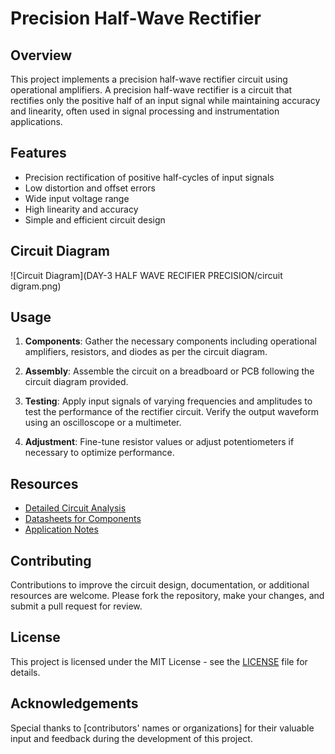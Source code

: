# Precision Half-Wave Rectifier

## Overview

This project implements a precision half-wave rectifier circuit using operational amplifiers. A precision half-wave rectifier is a circuit that rectifies only the positive half of an input signal while maintaining accuracy and linearity, often used in signal processing and instrumentation applications.

## Features

- Precision rectification of positive half-cycles of input signals
- Low distortion and offset errors
- Wide input voltage range
- High linearity and accuracy
- Simple and efficient circuit design

## Circuit Diagram

![Circuit Diagram](DAY-3 HALF WAVE RECIFIER PRECISION/circuit digram.png)

## Usage

1. **Components**: Gather the necessary components including operational amplifiers, resistors, and diodes as per the circuit diagram.

2. **Assembly**: Assemble the circuit on a breadboard or PCB following the circuit diagram provided.

3. **Testing**: Apply input signals of varying frequencies and amplitudes to test the performance of the rectifier circuit. Verify the output waveform using an oscilloscope or a multimeter.

4. **Adjustment**: Fine-tune resistor values or adjust potentiometers if necessary to optimize performance.

## Resources

- [Detailed Circuit Analysis](docs/circuit_analysis.pdf)
- [Datasheets for Components](docs/datasheets/)
- [Application Notes](docs/application_notes/)

## Contributing

Contributions to improve the circuit design, documentation, or additional resources are welcome. Please fork the repository, make your changes, and submit a pull request for review.

## License

This project is licensed under the MIT License - see the [LICENSE](LICENSE) file for details.

## Acknowledgements

Special thanks to [contributors' names or organizations] for their valuable input and feedback during the development of this project.
